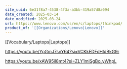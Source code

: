 ```yaml
---
site_uuid: 6e31f8a7-4538-4f3a-a3bb-419a57d8a094
date_created: 2025-03-14
date_modified: 2025-03-24
url: https://www.lenovo.com/us/en/c/laptops/thinkpad/
product_of: '[[Organizations/Lenovo|Lenovo]]'
---
```

[[Vocabulary/Laptops|Laptops]]


https://youtu.be/YpGmJ7snY64?si=VCKkEDFdHldBkG9r

https://youtu.be/xAW95il8mt4?si=ZLY1mISgBo_yWhpL
